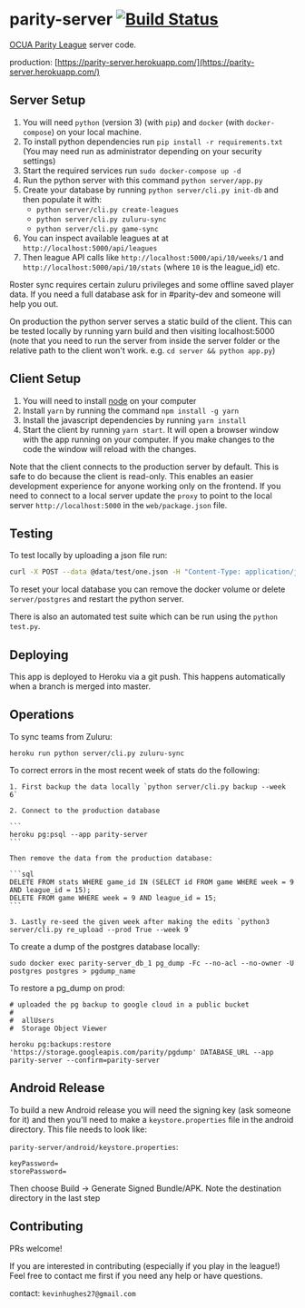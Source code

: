 parity-server [![Build Status](https://travis-ci.org/kevinhughes27/parity-server.svg?branch=master)](https://travis-ci.org/kevinhughes27/parity-server)
=============

[OCUA Parity League](http://www.ocua.ca/Parity-League) server code.

production: [https://parity-server.herokuapp.com/](https://parity-server.herokuapp.com/)


Server Setup
------------

1. You will need `python` (version 3) (with `pip`) and `docker` (with `docker-compose`) on your local machine.
2. To install python dependencies run `pip install -r requirements.txt` (You may need run as administrator depending on your security settings)
3. Start the required services run `sudo docker-compose up -d`
3. Run the python server with this command `python server/app.py`
4. Create your database by running `python server/cli.py init-db` and then populate it with:
    * `python server/cli.py create-leagues`
    * `python server/cli.py zuluru-sync`
    * `python server/cli.py game-sync`
5. You can inspect available leagues at at `http://localhost:5000/api/leagues`
6. Then league API calls like `http://localhost:5000/api/10/weeks/1` and `http://localhost:5000/api/10/stats` (where `10` is the league_id) etc.

Roster sync requires certain zuluru privileges and some offline saved player data. If you need a full database ask for in #parity-dev and someone will help you out.

On production the python server serves a static build of the client. This can be tested locally by running yarn build and then visiting localhost:5000 (note that you need to run the server from inside the server folder or the relative path to the client won't work. e.g. `cd server && python app.py`)


Client Setup
------------

1. You will need to install [node](https://nodejs.org/en/) on your computer
2. Install `yarn` by running the command `npm install -g yarn`
3. Install the javascript dependencies by running `yarn install`
4. Start the client by running `yarn start`. It will open a browser window with the app running on your computer. If you make changes to the code the window will reload with the changes.

Note that the client connects to the production server by default. This is safe to do because the client is read-only. This enables an easier development experience for anyone working only on the frontend. If you need to connect to a local server update the `proxy` to point to the local server `http://localhost:5000` in the `web/package.json` file.


Testing
-------

To test locally by uploading a json file run:

```sh
curl -X POST --data @data/test/one.json -H "Content-Type: application/json" http://localhost:5000/submit_game
```

To reset your local database you can remove the docker volume or delete `server/postgres` and restart the python server.

There is also an automated test suite which can be run using the `python test.py`.


Deploying
---------

This app is deployed to Heroku via a git push. This happens automatically when a branch is merged into master.


Operations
----------

To sync teams from Zuluru:

```
heroku run python server/cli.py zuluru-sync
```

To correct errors in the most recent week of stats do the following:

    1. First backup the data locally `python server/cli.py backup --week 6`

    2. Connect to the production database

    ```
    heroku pg:psql --app parity-server
    ```

    Then remove the data from the production database:

    ```sql
    DELETE FROM stats WHERE game_id IN (SELECT id FROM game WHERE week = 9 AND league_id = 15);
    DELETE FROM game WHERE week = 9 AND league_id = 15;
    ```

    3. Lastly re-seed the given week after making the edits `python3 server/cli.py re_upload --prod True --week 9`


To create a dump of the postgres database locally:

```
sudo docker exec parity-server_db_1 pg_dump -Fc --no-acl --no-owner -U postgres postgres > pgdump_name
```


To restore a pg_dump on prod:

```
# uploaded the pg backup to google cloud in a public bucket
#
#  allUsers
#  Storage Object Viewer

heroku pg:backups:restore 'https://storage.googleapis.com/parity/pgdump' DATABASE_URL --app parity-server --confirm=parity-server
```

Android Release
---------------

To build a new Android release you will need the signing key (ask someone for it) and then you'll need to make a `keystore.properties` file in the android directory. This file needs to look like:

`parity-server/android/keystore.properties`:
```
keyPassword=
storePassword=
```

Then choose Build -> Generate Signed Bundle/APK. Note the destination directory in the last step

Contributing
------------

PRs welcome!

If you are interested in contributing (especially if you play in the league!) Feel free to contact me first if you need any help or have questions.

contact: `kevinhughes27@gmail.com`
